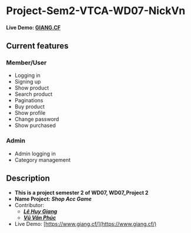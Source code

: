 # Project-Sem2-VTCA-WD07-NickVn
#### Live Demo: [GIANG.CF](https://www.giang.cf/)
## Current features
### Member/User
* Logging in
* Signing up
* Show product
* Search product
* Paginations
* Buy product
* Show profile
* Change password
* Show purchased

### Admin
* Admin logging in
* Category management

## Description
* **This is a project semester 2 of WD07, WD07_Project 2**
* **Name Project: _Shop Acc Game_**
* Contributor:
  * **_[Lê Huy Giang](https://github.com/lehuygiang28)_**
  * **_[Vũ Văn Phúc](https://github.com/Phuc9x)_**
* Live Demo: [https://www.giang.cf/](https://www.giang.cf/)
